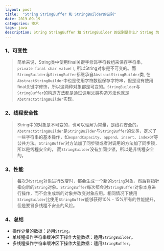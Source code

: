 ```yaml
---
layout: post
title:  "String StringBuffer 和 StringBuilder的区别"
date: 2019-09-19
categories: 技术
tags: java
description: String StringBuffer 和 StringBuilder 的区别是什么? String 为什么是不可变的?
---
```


### 1、可变性
> 简单来说，String类中使用final关键字修饰字符数组来保存字符串，`private final char value[]`, 所以String对象是不可变的。而`StringBuilder`与`StringBuffer`都继承自`AbstractStringBuilder`类, 在`AbstractStringBuilder`中也是使用字符数组保存字符串，但是没有使用final关键字修饰，所以这两种对象都是可变的。`StringBuilder`与`StringBuffer`的构造方法都是通过调用父类构造方法也就是`AbstractStringBuilder`实现。

### 2、线程安全性
> String中的对象是不可变的，也可以理解为常量，是线程安全的。`AbstractStringBuilder`是`StringBuilder`与`StringBuffer`的父类，定义了一些字符串的基本操作，如`expandCapacity`、`append`、`insert`、`indexOf`等公共方法。`StringBuffer`对方法加了同步锁或者对调用的方法加了同步锁，所以是线程安全的， 而`StringBuilder`没有加同步锁，所以是非线程安全的。
 
 
### 3、性能
> 每次对`String`对象进行改变时，都会生成一个新的`String`对象，然后将指针指向新的`String`对象。`StringBuffer`每次都会对`StringBuffer`对象本身进行操作，而不会生成新的对象并改变对象应用。相同情况下使用`StringBuilder`比使用`StringBuffer`能够获得10% - 15%所有的性能提升，但是要冒多线程不安全的风险。

### 4、总结
- 操作少量的数据：适用`String`。
- 单线程操作字符串缓冲区下操作大量数据：适用`StringBuilder`。
- 多线程操作字符串缓冲区下操作大量数据：适用`StringBuffer`。